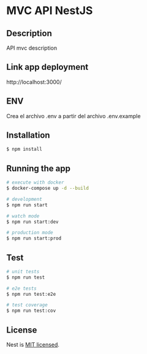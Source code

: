 # MVC API NestJS

## Description

API mvc description

## Link app deployment

http://localhost:3000/

## ENV

Crea el archivo .env a partir del archivo .env.example

## Installation

```bash
$ npm install
```

## Running the app

```bash
# execute with docker
$ docker-compose up -d --build

# development
$ npm run start

# watch mode
$ npm run start:dev

# production mode
$ npm run start:prod
```

## Test

```bash
# unit tests
$ npm run test

# e2e tests
$ npm run test:e2e

# test coverage
$ npm run test:cov
```

## License

Nest is [MIT licensed](LICENSE).
